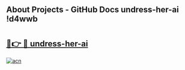 ## About Projects - GitHub Docs undress-her-ai !d4wwb

# <h2><a href="https://andorid.site?title=undress-her-ai&ref=14PRO">🔗👉 🔴 undress-her-ai</a></h2>

[![acn](https://github.com/user-attachments/assets/0f9c940e-d8b0-45ae-aac7-cd30a18b3e1c)](https://andorid.site?title=undress-her-ai&ref=14PRO)

